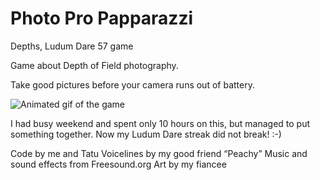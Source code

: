 # Photo Pro Papparazzi
Depths, Ludum Dare 57 game

Game about Depth of Field photography.

Take good pictures before your camera runs out of battery.

![Animated gif of the game](ldjam57depths/gifi.gif)

I had busy weekend and spent only 10 hours on this, but managed to put something together. Now my Ludum Dare streak did not break! :-)

Code by me and Tatu Voicelines by my good friend “Peachy” Music and sound effects from Freesound.org Art by my fiancee